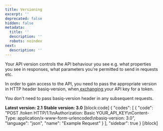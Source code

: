 ```yaml
---
title: Versioning
excerpt: ''
deprecated: false
hidden: false
metadata:
  title: ''
  description: ''
  robots: noindex
next:
  description: ''
---
```

Your API version controls the API behaviour you see e.g. what properties you see in responses, what parameters you’re permitted to send in requests etc.

In order to gain access to the API, you need to pass the appropriate version in HTTP header basiq-version, when[ exchanging ](https://api.basiq.io/reference/authentication)your API key for a token. 

You don't need to pass basiq-version header in any subsequent requests. 

**Latest version: 2.1** 
**Stable version: 3.0**
[block:code]
{
  "codes": [
    {
      "code": "POST /token HTTP/1.1\nAuthorization: Basic YOUR_API_KEY\nContent-Type: application/x-www-form-urlencoded\nbasiq-version: 3.0",
      "language": "json",
      "name": "Example Request"
    }
  ],
  "sidebar": true
}
[/block]